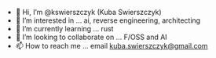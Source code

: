 - 👋 Hi, I’m @kswierszczyk (Kuba Swierszczyk)
- 👀 I’m interested in ... ai, reverse engineering, architecting
- 🌱 I’m currently learning ... rust
- 💞️ I’m looking to collaborate on ... F/OSS and AI
- 📫 How to reach me ... email kuba.swierszczyk@gmail.com

<!---
kswierszczyk/kswierszczyk is a ✨ special ✨ repository because its `README.md` (this file) appears on your GitHub profile.
You can click the Preview link to take a look at your changes.
--->
